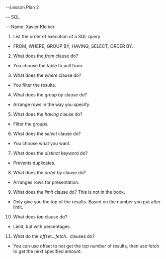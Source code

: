 --Lesson Plan 2



-- SQL



-- Name: Xavier Kleiber


1. List the order of execution of a SQL query.
 - FROM, WHERE, GROUP BY, HAVING, SELECT, ORDER BY.
2. What does the _from_ clause do?
 - You choose the table to pull from.
3. What does the _where_ clause do?
 - You filter the results.
4. What does the _group by_ clause do?
 - Arrange rows in the way you specify.
5. What does the _having_ clause do?
 - Filter the groups.
6. What does the _select_ clause do?
 - You choose what you want.
7. What does the _distinct_ keyword do?
 - Prevents duplicates.
8. What does the _order by_ clause do?
 - Arranges rows for presentation.
9. What does the _limit_ clause do? This is not in the book.
 - Only give you the top of the results. Based on the number you put after limit.
10. What does _top_ clause do?
 - Limit, but with percentages.
11. What do the _offset_..._fetch_.. clauses do?
 - You can use offset to not get the top number of results, then use fetch to get the next specified amount.
